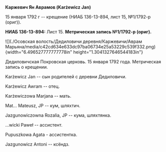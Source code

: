 **Каржевич Ян Аврамов (Karżewicz Jan)**

15 января 1792 г -- крещение (НИАБ 136-13-894, лист 15, №1/1792-р
(ориг)).

**НИАБ 136-13-894:** Лист 15. **Метрическая запись №1/1792-р (ориг).**

![](./Осовская волость/Дедиловичи деревня/Каржевичи/Аврам Марьяна/media/c42cd634e633dc97ba06734e25a53229c539f332.png){width="6.496527777777778in"
height="1.3041327646544183in"}

Дедиловичская Покровская церковь. 15 января 1792 года. Метрическая
запись о крещении.

Karżewicz Jan -- сын родителей с деревни Дедиловичи.

Karżewicz Awram -- отец.

Karżewiczowa Marjana -- мать.

Mat\... Mateusz, JP -- кум, шляхтич.

Jazgunowiczowna Rozalia, JP -- кума, шляхтянка.

\...wicki Paweł -- ассистент.

Pupuszkowa Agata - ассистентка.

Jazgunowicz Antoni -- ксёндз.
